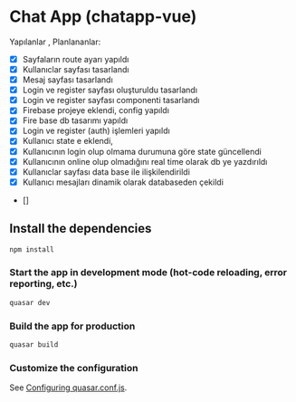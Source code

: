 # Chat App (chatapp-vue)

Yapılanlar , Planlananlar:

- [x] Sayfaların route ayarı yapıldı
- [x] Kullanıclar sayfası tasarlandı
- [x] Mesaj sayfası tasarlandı
- [x] Login ve register sayfası oluşturuldu tasarlandı
- [x] Login ve register sayfası componenti tasarlandı
- [x] Firebase projeye eklendi, config yapıldı
- [x] Fire base db tasarımı yapıldı
- [x] Login ve register (auth) işlemleri yapıldı
- [x] Kullanıcı state e eklendi,
- [x] Kullanıcının login olup olmama durumuna göre state güncellendi
- [x] Kullanıcının online olup olmadığını real time olarak db ye yazdırıldı
- [x] Kullanıclar sayfası data base ile ilişkilendirildi
- [x] Kullanıcı mesajları dinamik olarak databaseden çekildi
- []

## Install the dependencies

```bash
npm install
```

### Start the app in development mode (hot-code reloading, error reporting, etc.)

```bash
quasar dev
```

### Build the app for production

```bash
quasar build
```

### Customize the configuration

See [Configuring quasar.conf.js](https://v2.quasar.dev/quasar-cli/quasar-conf-js).
